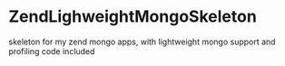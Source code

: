 ZendLighweightMongoSkeleton
===========================

skeleton for my zend mongo apps, with lightweight mongo support and profiling code included